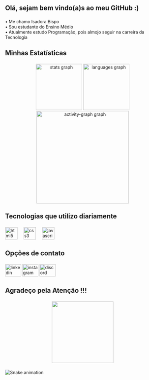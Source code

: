 <h2 align="left">Olá, sejam bem vindo(a)s ao meu GitHub :)</h2>

###

<p align="left">• Me chamo Isadora Bispo<br>• Sou estudante do Ensino Médio<br>• Atualmente estudo Programação, pois almojo seguir na carreira da Tecnologia</p>

###

<h2 align="left">Minhas Estatísticas</h2>

###

<div align="center">
  <img src="https://github-readme-stats.vercel.app/api?username=IsaSilvB007&hide_title=false&hide_rank=false&show_icons=true&include_all_commits=true&count_private=true&disable_animations=false&theme=material-palenight&locale=pt-br&hide_border=false&order=1" height="150" alt="stats graph"  />
  <img src="https://github-readme-stats.vercel.app/api/top-langs?username=IsaSilvB007&locale=pt-br&hide_title=false&layout=compact&card_width=320&langs_count=5&theme=material-palenight&hide_border=false&order=2" height="150" alt="languages graph"  />
  <img src="https://github-readme-activity-graph.vercel.app/graph?username=IsaSilvB007&radius=16&theme=material-palenight&area=true&order=5" height="300" alt="activity-graph graph"  />
</div>

###

<h2 align="left">Tecnologias que utilizo diariamente</h2>

###

<div align="left">
  <img src="https://cdn.jsdelivr.net/gh/devicons/devicon/icons/html5/html5-original.svg" height="40" alt="html5 logo"  />
  <img width="12" />
  <img src="https://cdn.jsdelivr.net/gh/devicons/devicon/icons/css3/css3-original.svg" height="40" alt="css3 logo"  />
  <img width="12" />
  <img src="https://cdn.jsdelivr.net/gh/devicons/devicon/icons/javascript/javascript-original.svg" height="40" alt="javascript logo"  />
</div>

###

<h2 align="left">Opções de contato</h2>

###

<div align="left">
  <img src="https://raw.githubusercontent.com/maurodesouza/profile-readme-generator/master/src/assets/icons/social/linkedin/default.svg" width="52" height="40" alt="linkedin logo"  />
  <img src="https://raw.githubusercontent.com/maurodesouza/profile-readme-generator/master/src/assets/icons/social/instagram/default.svg" width="52" height="40" alt="instagram logo"  />
  <a href="https://discord.com/channels/@me" target="_blank">
    <img src="https://raw.githubusercontent.com/maurodesouza/profile-readme-generator/master/src/assets/icons/social/discord/default.svg" width="52" height="40" alt="discord logo"  />
  </a>
</div>

###

<h2 align="left">Agradeço pela Atenção !!!</h2>

###

<div align="center">
  <img height="200" src="https://c.tenor.com/qNn0J4VICV4AAAAC/tenor.gif"  />
</div>

###

<img src="https://raw.githubusercontent.com/IsaSilvB007/IsaSilvB007/output/snake.svg" alt="Snake animation" />

###
 
 
